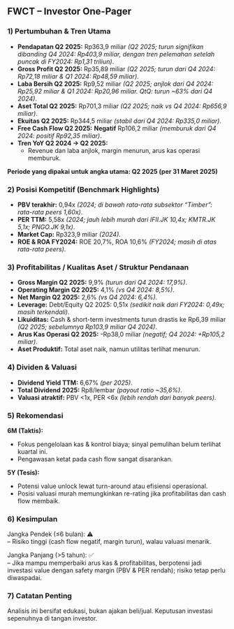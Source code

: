 ## FWCT – Investor One-Pager

### 1) Pertumbuhan & Tren Utama
- **Pendapatan Q2 2025:** Rp363,9 miliar _(Q2 2025; turun signifikan dibanding Q4 2024: Rp403,9 miliar, dengan tren pelemahan setelah puncak di FY2024: Rp1,31 triliun)_.
- **Gross Profit Q2 2025:** Rp35,89 miliar _(Q2 2025; turun dari Q4 2024: Rp72,18 miliar & Q1 2024: Rp48,59 miliar)_.
- **Laba Bersih Q2 2025:** Rp9,52 miliar _(Q2 2025; anjlok dari Q4 2024: Rp25,92 miliar & Q1 2024: Rp20,96 miliar. QtQ: turun ~63% dari Q4 2024)_.
- **Aset Total Q2 2025:** Rp701,3 miliar _(Q2 2025; naik vs Q4 2024: Rp656,9 miliar)_.
- **Ekuitas Q2 2025:** Rp344,5 miliar _(stabil dari Q4 2024: Rp335,0 miliar)_.
- **Free Cash Flow Q2 2025:** **Negatif** Rp106,2 miliar _(memburuk dari Q4 2024: positif Rp92,35 miliar)_.
- **Tren YoY Q2 2024 → Q2 2025:** 
  - Revenue dan laba anjlok, margin menurun, arus kas operasi memburuk.

**Periode yang dipakai untuk angka utama: Q2 2025 (per 31 Maret 2025)**

### 2) Posisi Kompetitif (Benchmark Highlights)
- **PBV terakhir:** 0,94x _(2024; di bawah rata-rata subsektor “Timber”: rata-rata peers 1,60x)_.
- **PER TTM:** 5,58x _(2024; jauh lebih murah dari IFII.JK 10,4x; KMTR.JK 5,1x; PNGO.JK 9,1x)_.
- **Market Cap:** Rp323,9 miliar _(2024)_.
- **ROE & ROA FY2024:** ROE 20,7%, ROA 10,6% _(FY2024; masih di atas rata-rata peers)_.

### 3) Profitabilitas / Kualitas Aset / Struktur Pendanaan
- **Gross Margin Q2 2025:** 9,9% _(turun dari Q4 2024: 17,9%)_.
- **Operating Margin Q2 2025:** 4,1% _(vs Q4 2024: 8,5%)_.
- **Net Margin Q2 2025:** 2,6% _(vs Q4 2024: 6,4%)_.
- **Leverage:** Debt/Equity Q2 2025: 0,51x _(sedikit naik dari FY2024: 0,49x; masih terkendali)_.
- **Likuiditas:** Cash & short-term investments turun drastis ke Rp6,39 miliar _(Q2 2025; sebelumnya Rp103,9 miliar Q4 2024)_.
- **Arus Kas Operasi Q2 2025:** -Rp38,0 miliar _(negatif; Q4 2024: +Rp105,2 miliar)_.
- **Aset Produktif:** Total aset naik, namun utilitas terlihat menurun.

### 4) Dividen & Valuasi
- **Dividend Yield TTM:** 6,67% _(per 2025)_.
- **Total Dividend 2025:** Rp8/lembar _(payout ratio ~35,6%)_.
- **Valuasi atraktif:** PBV <1x, PER <6x _(lebih rendah dari banyak peers)_.

### 5) Rekomendasi
**6M (Taktis):**  
- Fokus pengelolaan kas & kontrol biaya; sinyal pemulihan belum terlihat kuartal ini.
- Pengawasan ketat pada cash flow sangat disarankan.

**5Y (Tesis):**  
- Potensi value unlock lewat turn-around atau efisiensi operasional.
- Posisi valuasi murah memungkinkan re-rating jika profitabilitas dan cash flow membaik.

### 6) Kesimpulan
Jangka Pendek (≤6 bulan): ⚠️  
– Risiko tinggi (cash flow negatif, margin turun), walau valuasi menarik. 

Jangka Panjang (>5 tahun): ✅  
– Jika mampu memperbaiki arus kas & profitabilitas, berpotensi jadi investasi value dengan safety margin (PBV & PER rendah); risiko tetap perlu diwaspadai.

### 7) Catatan Penting
Analisis ini bersifat edukasi, bukan ajakan beli/jual. Keputusan investasi sepenuhnya di tangan investor.